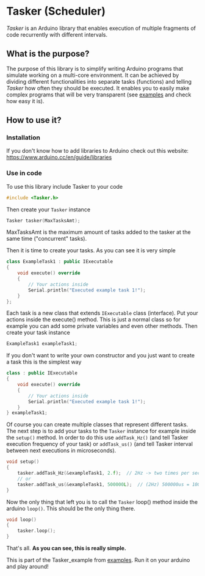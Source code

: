 # Tasker (Scheduler)

_Tasker_ is an Arduino library that enables execution of multiple fragments of code recurrently with different intervals.
 
## What is the purpose?

The purpose of this library is to simplify writing Arduino programs that simulate working on a multi-core environment. It can be achieved by dividing different functionalities into separate tasks (functions) and telling _Tasker_ how often they should be executed.
It enables you to easily make complex programs that will be very transparent (see [examples](https://github.com/JanWielgus/Tasker/tree/master/examples) and check how easy it is).

## How to use it?

### Installation

If you don't know how to add libraries to Arduino check out this website: https://www.arduino.cc/en/guide/libraries

### Use in code

To use this library include Tasker to your code

```cpp
#include <Tasker.h>
```

Then create your `Tasker` instance

```cpp
Tasker tasker(MaxTasksAmt);
```

MaxTasksAmt is the maximum amount of tasks added to the tasker at the same time ("concurrent" tasks).

Then it is time to create your tasks. As you can see it is very simple

```cpp
class ExampleTask1 : public IExecutable
{
    void execute() override
    {
        // Your actions inside
        Serial.println("Executed example task 1!");
    }
};
```

Each task is a new class that extends `IExecutable` class (interface). Put your actions inside the execute() method. This is just a normal class so for example you can add some private variables and even other methods.
Then create your task instance

```cpp
ExampleTask1 exampleTask1;
```

If you don't want to write your own constructor and you just want to create a task this is the simplest way

```cpp
class : public IExecutable
{
    void execute() override
    {
        // Your actions inside
        Serial.println("Executed example task 1!");
    }
} exampleTask1;
```

Of course you can create multiple classes that represent different tasks.
The next step is to add your tasks to the `Tasker` instance for example inside the `setup()` method.
In order to do this use `addTask_Hz()` (and tell Tasker execution frequency of your task) or `addTask_us()` (and tell Tasker interval between next executions in microseconds).

```cpp
void setup()
{
    tasker.addTask_Hz(&exampleTask1, 2.f);  // 2Hz -> two times per second
    // or
    tasker.addTask_us(&exampleTask1, 500000L);  // (2Hz) 500000us = 1000000us / 2 -> also two times per second
}
```

Now the only thing that left you is to call the `Tasker` loop() method inside the arduino `loop()`. This should be the only thing there.

```cpp
void loop()
{
    tasker.loop();
}
```

That's all.
**As you can see, this is really simple.**

This is part of the Tasker_example from [examples](https://github.com/JanWielgus/Tasker/tree/master/examples). Run it on your arduino and play around!





